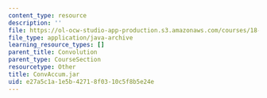 ```yaml
---
content_type: resource
description: ''
file: https://ol-ocw-studio-app-production.s3.amazonaws.com/courses/18-03sc-differential-equations-fall-2011/e27a5c1a1e5b42718f0310c5f8b5e24e_ConvAccum.jar
file_type: application/java-archive
learning_resource_types: []
parent_title: Convolution
parent_type: CourseSection
resourcetype: Other
title: ConvAccum.jar
uid: e27a5c1a-1e5b-4271-8f03-10c5f8b5e24e
---
```

